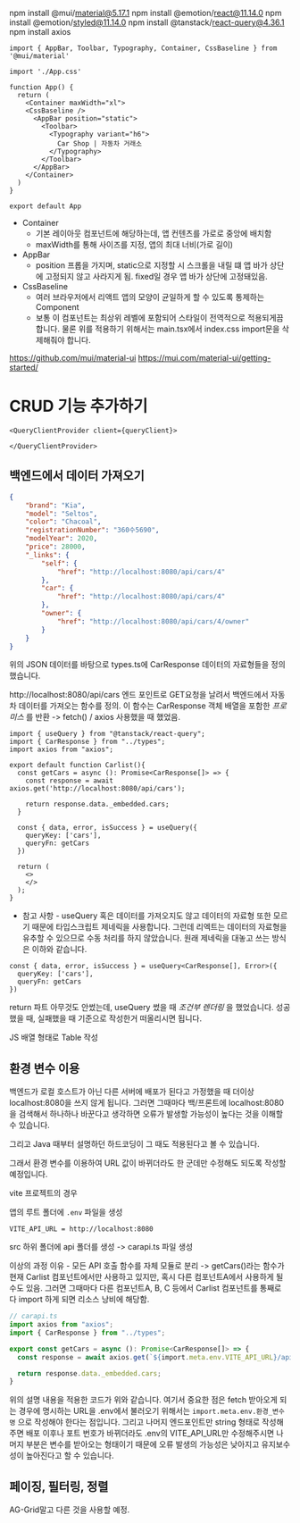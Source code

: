 npm install @mui/material@5.17.1
npm install @emotion/react@11.14.0
npm install @emotion/styled@11.14.0
npm install @tanstack/react-query@4.36.1
npm install axios

```tsx
import { AppBar, Toolbar, Typography, Container, CssBaseline } from '@mui/material'

import './App.css'

function App() {
  return (
    <Container maxWidth="xl">
    <CssBaseline />
      <AppBar position="static">
        <Toolbar>
          <Typography variant="h6">
            Car Shop | 자동차 거래소
          </Typography>
        </Toolbar>
      </AppBar>
    </Container>
  )
}

export default App
```
- Container
  - 기본 레이아웃 컴포넌트에 해당하는데, 앱 컨텐츠를 가로로 중앙에 배치함
  - maxWidth를 통해 사이즈를 지정, 앱의 최대 너비(가로 길이)
- AppBar
  - position 프롭을 가지며, static으로 지정할 시 스크롤을 내릴 떄 앱 바가 상단에 고정되지 않고 사라지게 됨.
  fixed일 경우 앱 바가 상단에 고정돼있음.
- CssBaseline
  - 여러 브라우저에서 리액트 앱의 모양이 균일하게 할 수 있도록 통제하는 Component
  - 보통 이 컴포넌트는 최상위 레벨에 포함되어 스타일이 전역적으로 적용되게끔 합니다.
물론 위를 적용하기 위해서는 main.tsx에서 index.css import문을 삭제해줘야 합니다.

https://github.com/mui/material-ui
https://mui.com/material-ui/getting-started/

# CRUD 기능 추가하기

```tsx
<QueryClientProvider client={queryClient}>

</QueryClientProvider>
```

## 백엔드에서 데이터 가져오기

```json
{
    "brand": "Kia",
    "model": "Seltos",
    "color": "Chacoal",
    "registrationNumber": "360수5690",
    "modelYear": 2020,
    "price": 28000,
    "_links": {
        "self": {
            "href": "http://localhost:8080/api/cars/4"
        },
        "car": {
            "href": "http://localhost:8080/api/cars/4"
        },
        "owner": {
            "href": "http://localhost:8080/api/cars/4/owner"
        }
    }
}
```
위의 JSON 데이터를 바탕으로 types.ts에 CarResponse 데이터의 자료형들을 정의했습니다.

http://localhost:8080/api/cars 엔드 포인트로 GET요청을 날려서 백엔드에서 자동차 데이터를 가져오는 함수를 정의.
이 함수는 CarResponse 객체 배열을 포함한 _프로미스_ 를 반환
-> fetch() / axios 사용했을 때 했었음.

```tsx
import { useQuery } from "@tanstack/react-query";
import { CarResponse } from "../types";
import axios from "axios";

export default function Carlist(){
  const getCars = async (): Promise<CarResponse[]> => {
    const response = await axios.get('http://localhost:8080/api/cars');

    return response.data._embedded.cars;
  }

  const { data, error, isSuccess } = useQuery({
    queryKey: ['cars'],
    queryFn: getCars
  })

  return (
    <>
    </>
  );
}
```
- 참고 사항 - useQuery 혹은 데이터를 가져오지도 않고 데이터의 자료형 또한 모르기 때문에 타입스크립트 제네릭을 사용합니다. 
그런데 리엑트는 데이터의 자료형을 유추할 수 있으므로 수동 처리를 하지 않았습니다. 원래 제네릭을 대놓고 쓰는 방식은 이하와 같습니다.

```tsx
const { data, error, isSuccess } = useQuery<CarResponse[], Error>({
  queryKey: ['cars'],
  queryFn: getCars
})
```

return 파트 아무것도 안썼는데, useQuery 썼을 때 _조건부 렌더링_ 을 했었습니다. 성공했을 때, 실패했을 때 기준으로 작성한거 떠올리시면 됩니다.

JS 배열 형태로 Table 작성

## 환경 변수 이용

백엔드가 로컬 호스트가 아닌 다른 서버에 배포가 된다고 가정했을 때 더이상 localhost:8080을 쓰지 않게 됩니다.
그러면 그때마다 백/프론트에 localhost:8080을 검색해서 하나하나 바꾼다고 생각하면 오류가 발생할 가능성이 높다는 것을 이해할 수 있습니다.

그리고 Java 때부터 설명하던 하드코딩이 그 때도 적용된다고 볼 수 있습니다.

그래서 환경 변수를 이용하여 URL 값이 바뀌더라도 한 군데만 수정해도 되도록 작성할 예정입니다.

vite 프로젝트의 경우 

앱의 루트 폴더에 `.env` 파일을 생성
```env
VITE_API_URL = http://localhost:8080
```

src 하위 폴더에 api 폴더를 생성 -> carapi.ts 파일 생성

이상의 과정 이유 - 모든 API 호출 함수를 자체 모듈로 분리 -> getCars()라는 함수가 현재 Carlist 컴포넌트에서만 사용하고 있지만, 혹시 다른 컴포넌트A에서 사용하게 될 수도 있음. 그러면 그때마다 다른 컴포넌트A, B, C 등에서 Carlist 컴포넌트를 통째로 다 import 하게 되면 리소스 낭비에 해당함.

```ts
// carapi.ts
import axios from "axios";
import { CarResponse } from "../types";

export const getCars = async (): Promise<CarResponse[]> => {
  const response = await axios.get(`${import.meta.env.VITE_API_URL}/api/cars`);

  return response.data._embedded.cars;
}
```
위의 설명 내용을 적용한 코드가 위와 같습니다.
여기서 중요한 점은 fetch 받아오게 되는 경우에 명시하는 URL을 .env에서 불러오기 위해서는 `import.meta.env.환경_변수명` 으로 작성해야 한다는 점입니다. 그리고 나머지 엔드포인트만 string 형태로 작성해주면 배포 이후나 포트 번호가 바뀌더라도 .env의 VITE_API_URL만 수정해주시면 나머지 부분은 변수를 받아오는 형태이기 때문에 오류 발생의 가능성은 낮아지고 유지보수성이 높아진다고 할 수 있습니다.

## 페이징, 필터링, 정렬
AG-Grid말고 다른 것을 사용할 예정.